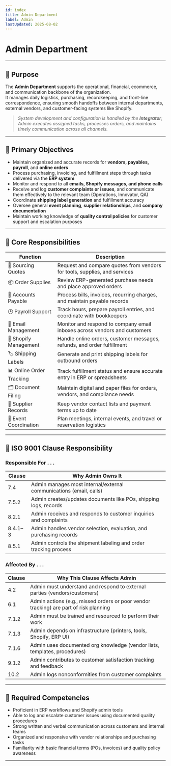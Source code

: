 ```yaml
---
id: index
title: Admin Department
label: Admin
lastUpdated: 2025-08-02
---
```


# **Admin Department**

---

## 📌 **Purpose**

The **Admin Department** supports the operational, financial, ecommerce, and communication backbone of the organization.  
It manages daily logistics, purchasing, recordkeeping, and front-line correspondence, ensuring smooth handoffs between internal departments, external vendors, and customer-facing systems like Shopify.

> _System development and configuration is handled by the **Integrator**; Admin executes assigned tasks, processes orders, and maintains timely communication across all channels._

---

## 🎯 **Primary Objectives**

- Maintain organized and accurate records for **vendors, payables, payroll**, and **online orders**
- Process purchasing, invoicing, and fulfillment steps through tasks delivered via the **ERP system**
- Monitor and respond to all **emails, Shopify messages, and phone calls**
- Receive and log **customer complaints or issues**, and communicate them effectively to the relevant team (Operations, Innovator, QA)
- Coordinate **shipping label generation** and fulfillment accuracy
- Oversee general **event planning**, **supplier relationships**, and **company documentation**
- Maintain working knowledge of **quality control policies** for customer support and escalation purposes

---

## 🧱 **Core Responsibilities**

| **Function**              | **Description**                                                                |
|---------------------------|--------------------------------------------------------------------------------|
| 📝 Sourcing Quotes        | Request and compare quotes from vendors for tools, supplies, and services      |
| 📦 Order Supplies         | Review ERP-generated purchase needs and place approved orders                  |
| 💸 Accounts Payable       | Process bills, invoices, recurring charges, and maintain payable records       |
| 🕑 Payroll Support        | Track hours, prepare payroll entries, and coordinate with bookkeepers          |
| 📧 Email Management       | Monitor and respond to company email inboxes across vendors and customers      |
| 🛒 Shopify Management     | Handle online orders, customer messages, refunds, and order fulfillment        |
| 🏷️ Shipping Labels        | Generate and print shipping labels for outbound orders                         |
| 📊 Online Order Tracking  | Track fulfillment status and ensure accurate entry in ERP or spreadsheets      |
| 🗂️ Document Filing        | Maintain digital and paper files for orders, vendors, and compliance needs     |
| 🏢 Supplier Records       | Keep vendor contact lists and payment terms up to date                         |
| 🎉 Event Coordination     | Plan meetings, internal events, and travel or reservation logistics            |

---

## 🧩 ISO 9001 Clause Responsibility

### Responsible For . . .

| Clause   | Why Admin Owns It                                                   |
|----------|----------------------------------------------------------------------|
| 7.4      | Admin manages most internal/external communications (email, calls)   |
| 7.5.2    | Admin creates/updates documents like POs, shipping logs, records     |
| 8.2.1    | Admin receives and responds to customer inquiries and complaints     |
| 8.4.1–3  | Admin handles vendor selection, evaluation, and purchasing records   |
| 8.5.1    | Admin controls the shipment labeling and order tracking process      |

### Affected By . . .

| Clause   | Why This Clause Affects Admin                                        |
|----------|----------------------------------------------------------------------|
| 4.2      | Admin must understand and respond to external parties (vendors/customers) |
| 6.1      | Admin actions (e.g., missed orders or poor vendor tracking) are part of risk planning |
| 7.1.2    | Admin must be trained and resourced to perform their work             |
| 7.1.3    | Admin depends on infrastructure (printers, tools, Shopify, ERP UI)    |
| 7.1.6    | Admin uses documented org knowledge (vendor lists, templates, procedures) |
| 9.1.2    | Admin contributes to customer satisfaction tracking and feedback      |
| 10.2     | Admin logs nonconformities from customer complaints                   |

---

## 🔧 **Required Competencies**

- Proficient in ERP workflows and Shopify admin tools  
- Able to log and escalate customer issues using documented quality procedures  
- Strong written and verbal communication across customers and internal teams  
- Organized and responsive with vendor relationships and purchasing tasks  
- Familiarity with basic financial terms (POs, invoices) and quality policy awareness

---